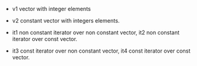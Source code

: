 - v1 vector with integer elements

- v2 constant vector with integers elements.

- it1 non constant iterator over non constant vector, it2 non constant iterator over const vector.

- it3 const iterator over non constant vector, it4 const iterator over const vector.


